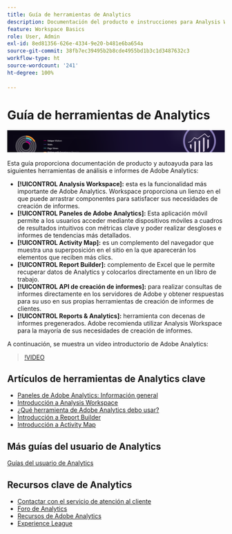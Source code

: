```yaml
---
title: Guía de herramientas de Analytics
description: Documentación del producto e instrucciones para Analysis Workspace, paneles de Adobe Analytics, Activity Map, Report Builder, API de informes y Reports & Analytics.
feature: Workspace Basics
role: User, Admin
exl-id: 8ed81356-626e-4334-9e20-b481e6ba654a
source-git-commit: 38fb7ec39495b2b8cde4955bd1b3c1d3487632c3
workflow-type: ht
source-wordcount: '241'
ht-degree: 100%

---
```


# Guía de herramientas de Analytics

![Banner](../../assets/doc_banner_analyze.png)

Esta guía proporciona documentación de producto y autoayuda para las siguientes herramientas de análisis e informes de Adobe Analytics:

* **[!UICONTROL Analysis Workspace]:** esta es la funcionalidad más importante de Adobe Analytics. Workspace proporciona un lienzo en el que puede arrastrar componentes para satisfacer sus necesidades de creación de informes.
* **[!UICONTROL Paneles de Adobe Analytics]:** Esta aplicación móvil permite a los usuarios acceder mediante dispositivos móviles a cuadros de resultados intuitivos con métricas clave y poder realizar desgloses e informes de tendencias más detallados.
* **[!UICONTROL Activity Map]:** es un complemento del navegador que muestra una superposición en el sitio en la que aparecerán los elementos que reciben más clics.
* **[!UICONTROL Report Builder]:** complemento de Excel que le permite recuperar datos de Analytics y colocarlos directamente en un libro de trabajo.
* **[!UICONTROL API de creación de informes]:** para realizar consultas de informes directamente en los servidores de Adobe y obtener respuestas para su uso en sus propias herramientas de creación de informes de clientes.
* **[!UICONTROL Reports &amp; Analytics]:** herramienta con decenas de informes pregenerados. Adobe recomienda utilizar Analysis Workspace para la mayoría de sus necesidades de creación de informes.

A continuación, se muestra un vídeo introductorio de Adobe Analytics:

>[!VIDEO](https://video.tv.adobe.com/v/27429/?quality=12)

## Artículos de herramientas de Analytics clave

* [Paneles de Adobe Analytics: Información general](/help/analyze/mobile-app/home.md)
* [Introducción a Analysis Workspace](analysis-workspace/home.md)
* [¿Qué herramienta de Adobe Analytics debo usar?](/help/admin/c-analytics-product-comparison/which-analytics-tool.md)
* [Introducción a Report Builder](report-builder/home.md)
* [Introducción a Activity Map](activity-map/activity-map.md)

## Más guías del usuario de Analytics

[Guías del usuario de Analytics](https://experienceleague.adobe.com/docs/analytics.html?lang=es)

## Recursos clave de Analytics

* [Contactar con el servicio de atención al cliente](https://helpx.adobe.com/es/contact/enterprise-support.ec.html)
* [Foro de Analytics](https://experienceleaguecommunities.adobe.com/t5/adobe-analytics/ct-p/adobe-analytics-community?profile.language=es)
* [Recursos de Adobe Analytics](https://experienceleaguecommunities.adobe.com/t5/adobe-analytics-discussions/adobe-analytics-resources/m-p/276666?profile.language=es)
* [Experience League](https://experienceleague.adobe.com/?lang=es#home)
